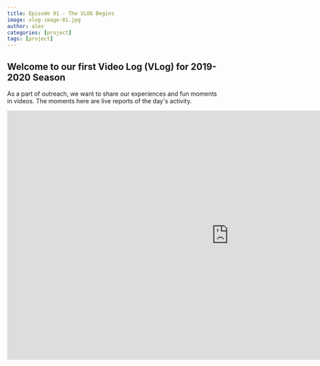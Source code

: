 ```yaml
---
title: Episode 01 - The VLOG Begins
image: vlog-image-01.jpg
author: alex
categories: [project]
tags: [project]
---
```


## Welcome to our first Video Log (VLog) for 2019-2020 Season
As a part of outreach, we want to share our experiences and fun moments in videos. The moments here are live reports of the day's activity.

<iframe width="1036" height="583" src="https://www.youtube.com/embed/mTLhrBwerXk" frameborder="0" allow="accelerometer; autoplay; encrypted-media; gyroscope; picture-in-picture" allowfullscreen data-uk-responsive></iframe>
